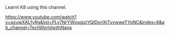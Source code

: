 Learnt K8 using this channel.

https://www.youtube.com/watch?v=azuwXALfyRg&list=PLy7NrYWoggjziYQIDorlXjTvvwweTYoNC&index=6&ab_channel=TechWorldwithNana

